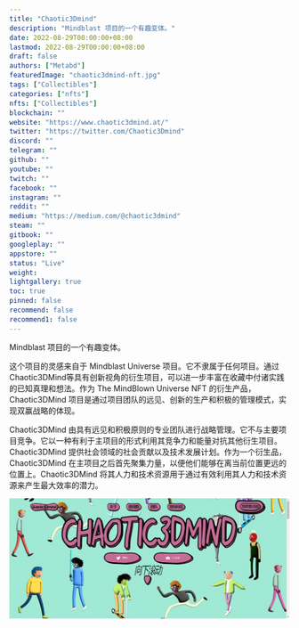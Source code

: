 ```yaml
---
title: "Chaotic3Dmind"
description: "Mindblast 项目的一个有趣变体。"
date: 2022-08-29T00:00:00+08:00
lastmod: 2022-08-29T00:00:00+08:00
draft: false
authors: ["Metabd"]
featuredImage: "chaotic3dmind-nft.jpg"
tags: ["Collectibles"]
categories: ["nfts"]
nfts: ["Collectibles"]
blockchain: ""
website: "https://www.chaotic3dmind.at/"
twitter: "https://twitter.com/Chaotic3Dmind"
discord: ""
telegram: ""
github: ""
youtube: ""
twitch: ""
facebook: ""
instagram: ""
reddit: ""
medium: "https://medium.com/@chaotic3dmind"
steam: ""
gitbook: ""
googleplay: ""
appstore: ""
status: "Live"
weight: 
lightgallery: true
toc: true
pinned: false
recommend: false
recommend1: false
---
```

Mindblast 项目的一个有趣变体。

这个项目的灵感来自于 Mindblast Universe 项目。它不隶属于任何项目。通过Chaotic3DMind等具有创新视角的衍生项目，可以进一步丰富在收藏中付诸实践的已知真理和想法。作为 The MindBlown Universe NFT 的衍生产品，Chaotic3DMind 项目是通过项目团队的远见、创新的生产和积极的管理模式，实现双赢战略的体现。

Chaotic3DMind 由具有远见和积极原则的专业团队进行战略管理。它不与主要项目竞争。它以一种有利于主项目的形式利用其竞争力和能量对抗其他衍生项目。Chaotic3DMind 提供社会领域的社会贡献以及技术发展计划。作为一个衍生品，Chaotic3DMind 在主项目之后首先聚集力量，以便他们能够在离当前位置更远的位置上。Chaotic3DMind 将其人力和技术资源用于通过有效利用其人力和技术资源来产生最大效率的潜力。

![nft](23131231_new.png)